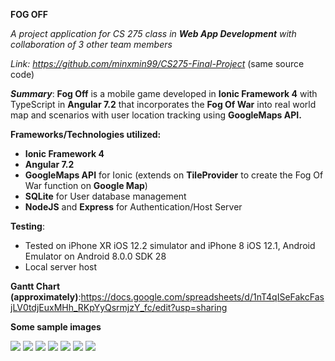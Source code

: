 **FOG OFF**

*A project application for CS 275 class in **Web App Development** with collaboration of 3 other team members*

*Link: https://github.com/minxmin99/CS275-Final-Project* (same source code)

***Summary***: **Fog Off** is a mobile game developed in **Ionic Framework 4** with TypeScript in **Angular 7.2** that incorporates the **Fog Of War** into real world map and scenarios with user location tracking using **GoogleMaps API.**

**Frameworks/Technologies utilized:**
- **Ionic Framework 4**
- **Angular 7.2**
- **GoogleMaps API** for Ionic (extends on **TileProvider** to create the Fog Of War function on **Google Map**)
- **SQLite** for User database management
- **NodeJS** and **Express** for Authentication/Host Server


**Testing**: 
- Tested on iPhone XR iOS 12.2 simulator and iPhone 8 iOS 12.1, Android Emulator on Android 8.0.0 SDK 28 
- Local server host

**Gantt Chart (approximately)**:https://docs.google.com/spreadsheets/d/1nT4qISeFakcFasjLV0tdjEuxMHh_RKpYyQsrmjzY_fc/edit?usp=sharing

**Some sample images**

<img src="./fogoff/fog-off/src/sample/1.png">
<img src="./fogoff/fog-off/src/sample/2.png">
<img src="./fogoff/fog-off/src/sample/3.png">
<img src="./fogoff/fog-off/src/sample/4.png">
<img src="./fogoff/fog-off/src/sample/5.png">
<img src="./fogoff/fog-off/src/sample/6.png">
<img src="./fogoff/fog-off/src/sample/7.png">

